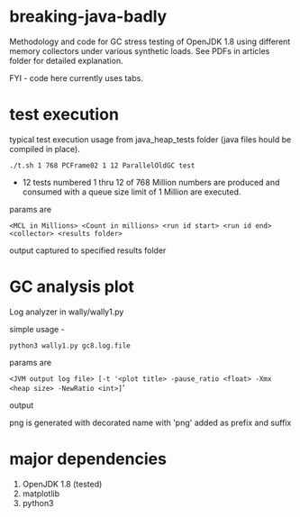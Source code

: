 # breaking-java-badly
Methodology and code for GC stress testing of OpenJDK 1.8 using different memory collectors under various synthetic loads.
See PDFs in articles folder for detailed explanation.

FYI - code here currently uses tabs.

# test execution

typical test execution usage from java_heap_tests folder (java files hould be compiled in place).

`./t.sh 1 768 PCFrame02 1 12 ParallelOldGC test`

- 12 tests numbered 1 thru 12 of 768 Million numbers are produced and consumed with a queue size limit of 1 Million are executed.

params are

`<MCL in Millions> <Count in millions> <run id start> <run id end> <collector> <results folder>`

output captured to specified results folder

# GC analysis plot

Log analyzer in wally/wally1.py

simple usage -

`python3 wally1.py gc8.log.file`

params are

`<JVM output log file> [-t '<plot title> -pause_ratio <float> -Xmx <heap size> -NewRatio <int>]`'

output

png is generated with decorated name with 'png' added as prefix and suffix

# major dependencies
1. OpenJDK 1.8 (tested)
2. matplotlib
3. python3

